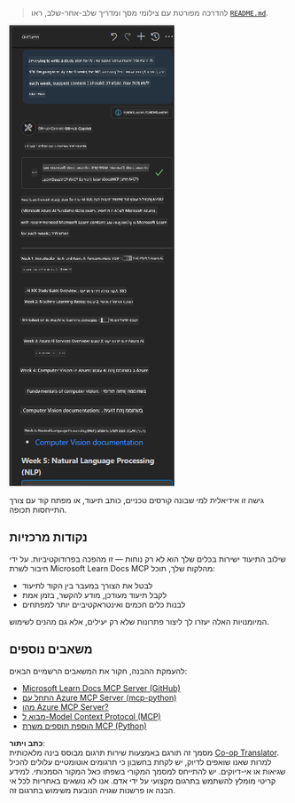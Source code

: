<!--
CO_OP_TRANSLATOR_METADATA:
{
  "original_hash": "4319d291c9d124ecafea52b3d04bfa0e",
  "translation_date": "2025-06-23T11:12:52+00:00",
  "source_file": "09-CaseStudy/docs-mcp/README.md",
  "language_code": "he"
}
-->
> להדרכה מפורטת עם צילומי מסך ומדריך שלב-אחר-שלב, ראו [`README.md`](./solution/scenario3/README.md).

![סקירת תרחיש 3](../../../../translated_images/step4-prompt-chat.12187bb001605efc5077992b621f0fcd1df12023c5dce0464f8eb8f3d595218f.he.png)

גישה זו אידיאלית למי שבונה קורסים טכניים, כותב תיעוד, או מפתח קוד עם צורך התייחסות תכופה.

## נקודות מרכזיות

שילוב התיעוד ישירות בכלים שלך הוא לא רק נוחות — זו מהפכה בפרודוקטיביות. על ידי חיבור לשרת Microsoft Learn Docs MCP מהלקוח שלך, תוכל:

- לבטל את הצורך במעבר בין הקוד לתיעוד
- לקבל תיעוד מעודכן, מודע להקשר, בזמן אמת
- לבנות כלים חכמים ואינטראקטיביים יותר למפתחים

המיומנויות האלה יעזרו לך ליצור פתרונות שלא רק יעילים, אלא גם מהנים לשימוש.

## משאבים נוספים

להעמקת ההבנה, חקור את המשאבים הרשמיים הבאים:

- [Microsoft Learn Docs MCP Server (GitHub)](https://github.com/MicrosoftDocs/mcp)
- [התחל עם Azure MCP Server (mcp-python)](https://learn.microsoft.com/en-us/azure/developer/azure-mcp-server/get-started#create-the-python-app)
- [מהו Azure MCP Server?](https://learn.microsoft.com/en-us/azure/developer/azure-mcp-server/)
- [מבוא ל-Model Context Protocol (MCP)](https://modelcontextprotocol.io/introduction)
- [הוספת תוספים משרת MCP (Python)](https://learn.microsoft.com/en-us/semantic-kernel/concepts/plugins/adding-mcp-plugins)

**כתב ויתור**:  
מסמך זה תורגם באמצעות שירות תרגום מבוסס בינה מלאכותית [Co-op Translator](https://github.com/Azure/co-op-translator). למרות שאנו שואפים לדיוק, יש לקחת בחשבון כי תרגומים אוטומטיים עלולים להכיל שגיאות או אי-דיוקים. יש להתייחס למסמך המקורי בשפתו כאל המקור הסמכותי. למידע קריטי מומלץ להשתמש בתרגום מקצועי על ידי אדם. אנו לא נושאים באחריות לכל אי הבנה או פרשנות שגויה הנובעת משימוש בתרגום זה.